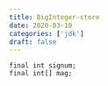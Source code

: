 ```yaml
---
title: BigInteger-store
date: 2020-03-10
categories: ['jdk']
draft: false
---
```


```
final int signum;
final int[] mag;

```
